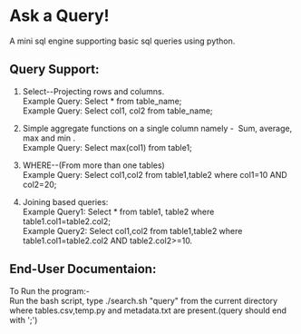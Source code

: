 # Ask a Query!
A mini sql engine supporting basic sql queries using python.

## Query Support:
1. Select--Projecting rows and columns.<br/>
Example Query: Select * from table_name;<br/>
Example Query: Select col1, col2 from table_name;<br/>

2. Simple aggregate functions on a single column namely - ​ Sum, average, max and min​ .<br/>
Example Query: Select max(col1) from table1;<br/>

3. WHERE--(From more than one tables)<br/>
Example Query: Select col1,col2 from table1,table2 where col1=10 AND col2=20;<br/>

4. Joining based queries:<br/>
Example Query1: Select * from table1, table2 where table1.col1=table2.col2;<br/>
Example Query2: Select col1,col2 from table1,table2 where table1.col1=table2.col2 AND table2.col2>=10.<br/>


## End-User Documentaion:
To Run the program:- <br>
Run the bash script, type ./search.sh "query" from the current directory where tables.csv,temp.py and metadata.txt are present.(query should end with ';')
